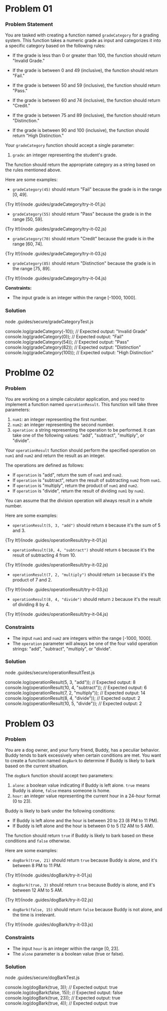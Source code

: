 # Problem 01

### Problem Statement

You are tasked with creating a function named `gradeCategory` for a grading system. This function takes a numeric grade as input and categorizes it into a specific category based on the following rules:

- If the grade is less than 0 or greater than 100, the function should return "Invalid Grade."

- If the grade is between 0 and 49 (inclusive), the function should return "Fail."

- If the grade is between 50 and 59 (inclusive), the function should return "Pass."

- If the grade is between 60 and 74 (inclusive), the function should return "Credit."

- If the grade is between 75 and 89 (inclusive), the function should return "Distinction."

- If the grade is between 90 and 100 (inclusive), the function should return "High Distinction."

Your `gradeCategory` function should accept a single parameter:
1. `grade`: an integer representing the student's grade.

The function should return the appropriate category as a string based on the rules mentioned above.

Here are some examples:

- `gradeCategory(45)` should return "Fail" because the grade is in the range [0, 49].

{Try It!}(node .guides/gradeCategory/try-it-01.js)

- `gradeCategory(55)` should return "Pass" because the grade is in the range [50, 59].

{Try It!}(node .guides/gradeCategory/try-it-02.js)


- `gradeCategory(70)` should return "Credit" because the grade is in the range [60, 74].

{Try It!}(node .guides/gradeCategory/try-it-03.js)

- `gradeCategory(85)` should return "Distinction" because the grade is in the range [75, 89].

{Try It!}(node .guides/gradeCategory/try-it-04.js)


**Constraints:**
- The input grade is an integer within the range [-1000, 1000].

### Solution

node .guides/secure/gradeCategoryTest.js

console.log(gradeCategory(-10)); // Expected output: "Invalid Grade"
console.log(gradeCategory(0)); // Expected output: "Fail"
console.log(gradeCategory(54)); // Expected output: "Pass"
console.log(gradeCategory(82)); // Expected output: "Distinction"
console.log(gradeCategory(100)); // Expected output: "High Distinction"

# Problme 02


### Problem

You are working on a simple calculator application, and you need to implement a function named `operationResult`. This function will take three parameters:

1. `num1`: an integer representing the first number.
2. `num2`: an integer representing the second number.
3. `operation`: a string representing the operation to be performed. It can take one of the following values: "add", "subtract", "multiply", or "divide".

Your `operationResult` function should perform the specified operation on `num1` and `num2` and return the result as an integer.

The operations are defined as follows:

- If `operation` is "add", return the sum of `num1` and `num2`.
- If `operation` is "subtract", return the result of subtracting `num2` from `num1`.
- If `operation` is "multiply", return the product of `num1` and `num2`.
- If `operation` is "divide", return the result of dividing `num1` by `num2`.

You can assume that the division operation will always result in a whole number.

Here are some examples:

- `operationResult(5, 3, "add")` should return `8` because it's the sum of 5 and 3.

{Try It!}(node .guides/operationResult/try-it-01.js)

- `operationResult(10, 4, "subtract")` should return `6` because it's the result of subtracting 4 from 10.

{Try It!}(node .guides/operationResult/try-it-02.js)

- `operationResult(7, 2, "multiply")` should return `14` because it's the product of 7 and 2.

{Try It!}(node .guides/operationResult/try-it-03.js)

- `operationResult(8, 4, "divide")` should return `2` because it's the result of dividing 8 by 4.

{Try It!}(node .guides/operationResult/try-it-04.js)

### Constraints

- The input `num1` and `num2` are integers within the range [-1000, 1000].
- The `operation` parameter will always be one of the four valid operation strings: "add", "subtract", "multiply", or "divide".

### Solution

node .guides/secure/operationResultTest.js

console.log(operationResult(5, 3, "add")); // Expected output: 8
console.log(operationResult(10, 4, "subtract")); // Expected output: 6
console.log(operationResult(7, 2, "multiply")); // Expected output: 14
console.log(operationResult(8, 4, "divide")); // Expected output: 2
console.log(operationResult(10, 5, "divide")); // Expected output: 2


# Problem 03

### Problem

You are a dog owner, and your furry friend, Buddy, has a peculiar behavior. Buddy tends to bark excessively when certain conditions are met. You want to create a function named `dogBark` to determine if Buddy is likely to bark based on the current situation.

The `dogBark` function should accept two parameters:

1. `alone`: a boolean value indicating if Buddy is left alone. `true` means Buddy is alone, `false` means someone is home.
2. `hour`: an integer value representing the current hour in a 24-hour format (0 to 23).

Buddy is likely to bark under the following conditions:

- If Buddy is left alone and the hour is between 20 to 23 (8 PM to 11 PM).
- If Buddy is left alone and the hour is between 0 to 5 (12 AM to 5 AM).

The function should return `true` if Buddy is likely to bark based on these conditions and `false` otherwise.

Here are some examples:

- `dogBark(true, 21)` should return `true` because Buddy is alone, and it's between 8 PM to 11 PM.

{Try It!}(node .guides/dogBark/try-it-01.js)

- `dogBark(true, 3)` should return `true` because Buddy is alone, and it's between 12 AM to 5 AM.

{Try It!}(node .guides/dogBark/try-it-02.js)

- `dogBark(false, 15)` should return `false` because Buddy is not alone, and the time is irrelevant.

{Try It!}(node .guides/dogBark/try-it-03.js)

### Constraints

- The input `hour` is an integer within the range [0, 23].
- The `alone` parameter is a boolean value (true or false).

### Solution 

node .guides/secure/dogBarkTest.js

console.log(dogBark(true, 3)); // Expected output: true
console.log(dogBark(false, 15)); // Expected output: false
console.log(dogBark(true, 23)); // Expected output: true
console.log(dogBark(true, 4)); // Expected output: true
